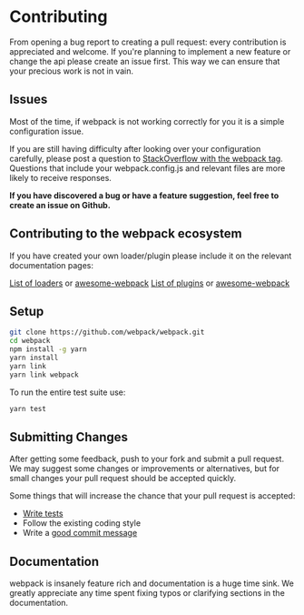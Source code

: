# Contributing

From opening a bug report to creating a pull request: every contribution is
appreciated and welcome. If you're planning to implement a new feature or change
the api please create an issue first. This way we can ensure that your precious
work is not in vain.

## Issues

Most of the time, if webpack is not working correctly for you it is a simple configuration issue.

If you are still having difficulty after looking over your configuration carefully, please post
a question to [StackOverflow with the webpack tag](http://stackoverflow.com/tags/webpack). Questions
that include your webpack.config.js and relevant files are more likely to receive responses.

**If you have discovered a bug or have a feature suggestion, feel free to create an issue on Github.**

## Contributing to the webpack ecosystem

If you have created your own loader/plugin please include it on the relevant
documentation pages:

[List of loaders](https://webpack.js.org/loaders/) or [awesome-webpack](https://github.com/webpack-contrib/awesome-webpack#loaders)
[List of plugins](https://webpack.js.org/plugins) or [awesome-webpack](https://github.com/webpack-contrib/awesome-webpack#webpack-plugins)

## Setup

```bash
git clone https://github.com/webpack/webpack.git
cd webpack
npm install -g yarn
yarn install
yarn link
yarn link webpack
```

To run the entire test suite use:

```bash
yarn test
```

## Submitting Changes

After getting some feedback, push to your fork and submit a pull request. We
may suggest some changes or improvements or alternatives, but for small changes
your pull request should be accepted quickly.

Some things that will increase the chance that your pull request is accepted:

* [Write tests](./test/README.md)
* Follow the existing coding style
* Write a [good commit message](http://tbaggery.com/2008/04/19/a-note-about-git-commit-messages.html)

## Documentation

webpack is insanely feature rich and documentation is a huge time sink. We
greatly appreciate any time spent fixing typos or clarifying sections in the
documentation.
